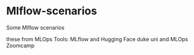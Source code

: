 # Mlflow-scenarios
Some Mlflow scenarios

these from MLOps Tools: MLflow and Hugging Face duke uni and MLOps Zoomcamp
